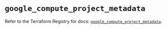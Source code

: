 # `google_compute_project_metadata`

Refer to the Terraform Registry for docs: [`google_compute_project_metadata`](https://registry.terraform.io/providers/hashicorp/google/6.37.0/docs/resources/compute_project_metadata).
